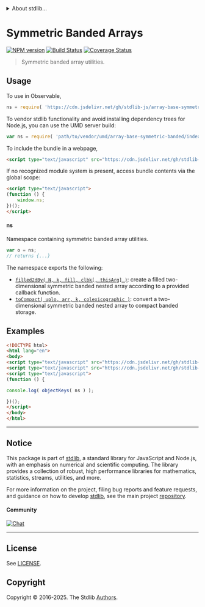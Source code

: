 <!--

@license Apache-2.0

Copyright (c) 2025 The Stdlib Authors.

Licensed under the Apache License, Version 2.0 (the "License");
you may not use this file except in compliance with the License.
You may obtain a copy of the License at

   http://www.apache.org/licenses/LICENSE-2.0

Unless required by applicable law or agreed to in writing, software
distributed under the License is distributed on an "AS IS" BASIS,
WITHOUT WARRANTIES OR CONDITIONS OF ANY KIND, either express or implied.
See the License for the specific language governing permissions and
limitations under the License.

-->


<details>
  <summary>
    About stdlib...
  </summary>
  <p>We believe in a future in which the web is a preferred environment for numerical computation. To help realize this future, we've built stdlib. stdlib is a standard library, with an emphasis on numerical and scientific computation, written in JavaScript (and C) for execution in browsers and in Node.js.</p>
  <p>The library is fully decomposable, being architected in such a way that you can swap out and mix and match APIs and functionality to cater to your exact preferences and use cases.</p>
  <p>When you use stdlib, you can be absolutely certain that you are using the most thorough, rigorous, well-written, studied, documented, tested, measured, and high-quality code out there.</p>
  <p>To join us in bringing numerical computing to the web, get started by checking us out on <a href="https://github.com/stdlib-js/stdlib">GitHub</a>, and please consider <a href="https://opencollective.com/stdlib">financially supporting stdlib</a>. We greatly appreciate your continued support!</p>
</details>

# Symmetric Banded Arrays

[![NPM version][npm-image]][npm-url] [![Build Status][test-image]][test-url] [![Coverage Status][coverage-image]][coverage-url] <!-- [![dependencies][dependencies-image]][dependencies-url] -->

> Symmetric banded array utilities.

<!-- Section to include introductory text. Make sure to keep an empty line after the intro `section` element and another before the `/section` close. -->

<section class="intro">

</section>

<!-- /.intro -->

<!-- Package usage documentation. -->



<section class="usage">

## Usage

To use in Observable,

```javascript
ns = require( 'https://cdn.jsdelivr.net/gh/stdlib-js/array-base-symmetric-banded@umd/browser.js' )
```

To vendor stdlib functionality and avoid installing dependency trees for Node.js, you can use the UMD server build:

```javascript
var ns = require( 'path/to/vendor/umd/array-base-symmetric-banded/index.js' )
```

To include the bundle in a webpage,

```html
<script type="text/javascript" src="https://cdn.jsdelivr.net/gh/stdlib-js/array-base-symmetric-banded@umd/browser.js"></script>
```

If no recognized module system is present, access bundle contents via the global scope:

```html
<script type="text/javascript">
(function () {
    window.ns;
})();
</script>
```

#### ns

Namespace containing symmetric banded array utilities.

```javascript
var o = ns;
// returns {...}
```

The namespace exports the following:

<!-- <toc pattern="*"> -->

<div class="namespace-toc">

-   <span class="signature">[`filled2dBy( N, k, fill, clbk[, thisArg] )`][@stdlib/array/base/symmetric-banded/filled2d-by]</span><span class="delimiter">: </span><span class="description">create a filled two-dimensional symmetric banded nested array according to a provided callback function.</span>
-   <span class="signature">[`toCompact( uplo, arr, k, colexicographic )`][@stdlib/array/base/symmetric-banded/to-compact]</span><span class="delimiter">: </span><span class="description">convert a two-dimensional symmetric banded nested array to compact banded storage.</span>

</div>

<!-- </toc> -->

</section>

<!-- /.usage -->

<!-- Package usage notes. Make sure to keep an empty line after the `section` element and another before the `/section` close. -->

<section class="notes">

</section>

<!-- /.notes -->

<!-- Package usage examples. -->

<section class="examples">

## Examples

<!-- TODO: better examples -->

<!-- eslint no-undef: "error" -->

```html
<!DOCTYPE html>
<html lang="en">
<body>
<script type="text/javascript" src="https://cdn.jsdelivr.net/gh/stdlib-js/utils-keys@umd/browser.js"></script>
<script type="text/javascript" src="https://cdn.jsdelivr.net/gh/stdlib-js/array-base-symmetric-banded@umd/browser.js"></script>
<script type="text/javascript">
(function () {

console.log( objectKeys( ns ) );

})();
</script>
</body>
</html>
```

</section>

<!-- /.examples -->

<!-- Section for related `stdlib` packages. Do not manually edit this section, as it is automatically populated. -->

<section class="related">

</section>

<!-- /.related -->

<!-- Section for all links. Make sure to keep an empty line after the `section` element and another before the `/section` close. -->


<section class="main-repo" >

* * *

## Notice

This package is part of [stdlib][stdlib], a standard library for JavaScript and Node.js, with an emphasis on numerical and scientific computing. The library provides a collection of robust, high performance libraries for mathematics, statistics, streams, utilities, and more.

For more information on the project, filing bug reports and feature requests, and guidance on how to develop [stdlib][stdlib], see the main project [repository][stdlib].

#### Community

[![Chat][chat-image]][chat-url]

---

## License

See [LICENSE][stdlib-license].


## Copyright

Copyright &copy; 2016-2025. The Stdlib [Authors][stdlib-authors].

</section>

<!-- /.stdlib -->

<!-- Section for all links. Make sure to keep an empty line after the `section` element and another before the `/section` close. -->

<section class="links">

[npm-image]: http://img.shields.io/npm/v/@stdlib/array-base-symmetric-banded.svg
[npm-url]: https://npmjs.org/package/@stdlib/array-base-symmetric-banded

[test-image]: https://github.com/stdlib-js/array-base-symmetric-banded/actions/workflows/test.yml/badge.svg?branch=main
[test-url]: https://github.com/stdlib-js/array-base-symmetric-banded/actions/workflows/test.yml?query=branch:main

[coverage-image]: https://img.shields.io/codecov/c/github/stdlib-js/array-base-symmetric-banded/main.svg
[coverage-url]: https://codecov.io/github/stdlib-js/array-base-symmetric-banded?branch=main

<!--

[dependencies-image]: https://img.shields.io/david/stdlib-js/array-base-symmetric-banded.svg
[dependencies-url]: https://david-dm.org/stdlib-js/array-base-symmetric-banded/main

-->

[chat-image]: https://img.shields.io/gitter/room/stdlib-js/stdlib.svg
[chat-url]: https://app.gitter.im/#/room/#stdlib-js_stdlib:gitter.im

[stdlib]: https://github.com/stdlib-js/stdlib

[stdlib-authors]: https://github.com/stdlib-js/stdlib/graphs/contributors

[umd]: https://github.com/umdjs/umd
[es-module]: https://developer.mozilla.org/en-US/docs/Web/JavaScript/Guide/Modules

[deno-url]: https://github.com/stdlib-js/array-base-symmetric-banded/tree/deno
[deno-readme]: https://github.com/stdlib-js/array-base-symmetric-banded/blob/deno/README.md
[umd-url]: https://github.com/stdlib-js/array-base-symmetric-banded/tree/umd
[umd-readme]: https://github.com/stdlib-js/array-base-symmetric-banded/blob/umd/README.md
[esm-url]: https://github.com/stdlib-js/array-base-symmetric-banded/tree/esm
[esm-readme]: https://github.com/stdlib-js/array-base-symmetric-banded/blob/esm/README.md
[branches-url]: https://github.com/stdlib-js/array-base-symmetric-banded/blob/main/branches.md

[stdlib-license]: https://raw.githubusercontent.com/stdlib-js/array-base-symmetric-banded/main/LICENSE

<!-- <toc-links> -->

[@stdlib/array/base/symmetric-banded/filled2d-by]: https://github.com/stdlib-js/array-base-symmetric-banded-filled2d-by/tree/umd

[@stdlib/array/base/symmetric-banded/to-compact]: https://github.com/stdlib-js/array-base-symmetric-banded-to-compact/tree/umd

<!-- </toc-links> -->

</section>

<!-- /.links -->
